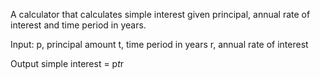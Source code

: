 A calculator that calculates simple interest given principal, annual rate of interest and time period in years.

Input:
   p, principal amount
   t, time period in years
   r, annual rate of interest
   
 Output
   simple interest = p*t*r
